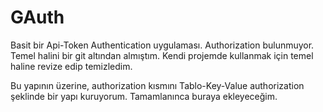 # GAuth
Basit bir Api-Token Authentication uygulaması. Authorization bulunmuyor. Temel halini bir git altından almıştım. Kendi projemde kullanmak için temel haline revize edip temizledim.

Bu yapının üzerine, authorization kısmını Tablo-Key-Value authorization şeklinde bir yapı kuruyorum. Tamamlanınca buraya ekleyeceğim.
